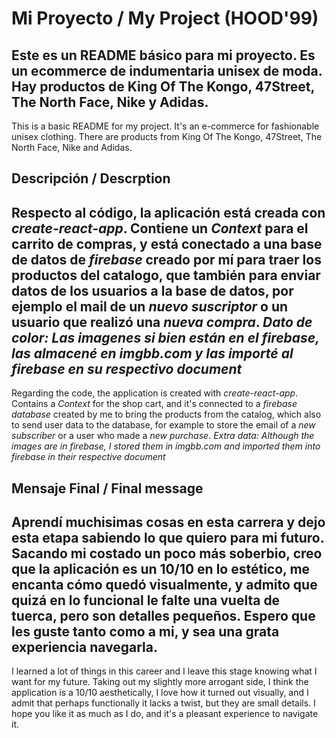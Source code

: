 # Mi Proyecto / My Project (HOOD'99)

Este es un README básico para mi proyecto.
Es un ecommerce de indumentaria unisex de moda.
Hay productos de King Of The Kongo, 47Street, The North Face, Nike y Adidas. 
-
This is a basic README for my project.
It's an e-commerce for fashionable unisex clothing.
There are products from King Of The Kongo, 47Street, The North Face, Nike and Adidas.

## Descripción / Descrption

Respecto al código, la aplicación está creada con *create-react-app*. 
Contiene un *Context* para el carrito de compras, 
y está conectado a una base de datos de *firebase* creado por mí para traer los productos del catalogo, 
que también para enviar datos de los usuarios a la base de datos, por ejemplo el mail de un *nuevo suscriptor* o un usuario que realizó una *nueva compra*.
*Dato de color: Las imagenes si bien están en el firebase, las almacené en imgbb.com y las importé al firebase en su respectivo  document*
-
Regarding the code, the application is created with *create-react-app*.
Contains a *Context* for the shop cart,
and it's connected to a *firebase database* created by me to bring the products from the catalog,
which also to send user data to the database, for example to store the email of a *new subscriber* or a user who made a *new purchase*.
*Extra data: Although the images are in firebase, I stored them in imgbb.com and imported them into firebase in their respective document*

## Mensaje Final / Final message

Aprendí muchisimas cosas en esta carrera y dejo esta etapa sabiendo lo que quiero para mi futuro.
Sacando mi costado un poco más soberbio, creo que la aplicación es un 10/10 en lo estético, me encanta cómo quedó visualmente, y admito que quizá en lo funcional le falte una vuelta de tuerca, pero son detalles pequeños.
Espero que les guste tanto como a mi, y sea una grata experiencia navegarla.
-
I learned a lot of things in this career and I leave this stage knowing what I want for my future.
Taking out my slightly more arrogant side, I think the application is a 10/10 aesthetically, I love how it turned out visually, and I admit that perhaps functionally it lacks a twist, but they are small details.
I hope you like it as much as I do, and it's a pleasant experience to navigate it.